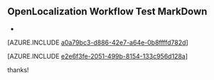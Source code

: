 ## OpenLocalization Workflow Test MarkDown
* 

[AZURE.INCLUDE [a0a79bc3-d886-42e7-a64e-0b8ffffd782d](calleeMd1.md)]



[AZURE.INCLUDE [e2e6f3fe-2051-499b-8154-133c956d128a](calleeMd2.md)]

 
thanks!